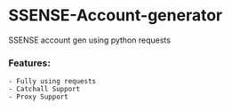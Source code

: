 # SSENSE-Account-generator
SSENSE account gen using python requests
  ### Features:
    - Fully using requests
    - Catchall Support
    - Proxy Support
